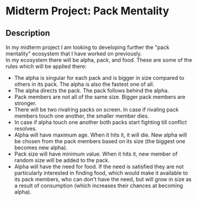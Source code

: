 # Midterm Project: Pack Mentality
## Description #
In my midterm project I am looking to developing further the "pack mentality" ecosystem that I have worked on previously.
<br>
In my ecosystem there will be alpha, pack, and food. These are some of the rules which will be applied there:
<ul>
  <li>The alpha is singular for each pack and is bigger in size compared to others in its pack. The alpha is also the fastest one of all.</li>
  <li>The alpha directs the pack. The pack follows behind the alpha. </li>
  <li>Pack members are not all of the same size. Bigger pack members are stronger.</li>
  <li>There will be two rivalring packs on screen. In case if rivaling pack members touch one another, the smaller member dies.</li>
  <li>In case if alpha touch one another both packs start fighting till conflict resolves.</li>
  <li>Alpha will have maximum age. When it hits it, it will die. New alpha will be chosen from the pack members based on its size (the biggest one becomes new alpha).</li>
  <li>Pack size will have minimum value. When it hits it, new member of random size will be added to the pack.</li>
  <li>Alpha will have the need for food. If the need is satisfied they are not particularly interested in finding food, which would make it available to its pack members, who can don't have the need, but will grow in size as a result of consumption (which increases their chances at becoming alpha).</li>
</ul>
